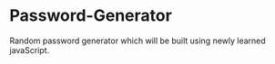 # Password-Generator
Random password generator which will be built using newly learned javaScript. 
